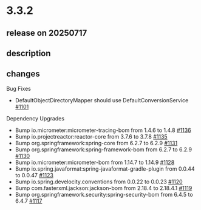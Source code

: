 # 3.3.2

## release on 20250717
## description
## changes
Bug Fixes

* DefaultObjectDirectoryMapper should use DefaultConversionService <a href="https://github.com/spring-projects/spring-ldap/issues/1101" data-hovercard-type="issue" data-hovercard-url="/spring-projects/spring-ldap/issues/1101/hovercard">#1101</a>

Dependency Upgrades

* Bump io.micrometer:micrometer-tracing-bom from 1.4.6 to 1.4.8 <a href="https://github.com/spring-projects/spring-ldap/pull/1136" data-hovercard-type="pull_request" data-hovercard-url="/spring-projects/spring-ldap/pull/1136/hovercard">#1136</a>
* Bump io.projectreactor:reactor-core from 3.7.6 to 3.7.8 <a href="https://github.com/spring-projects/spring-ldap/pull/1135" data-hovercard-type="pull_request" data-hovercard-url="/spring-projects/spring-ldap/pull/1135/hovercard">#1135</a>
* Bump org.springframework:spring-core from 6.2.7 to 6.2.9 <a href="https://github.com/spring-projects/spring-ldap/pull/1131" data-hovercard-type="pull_request" data-hovercard-url="/spring-projects/spring-ldap/pull/1131/hovercard">#1131</a>
* Bump org.springframework:spring-framework-bom from 6.2.7 to 6.2.9 <a href="https://github.com/spring-projects/spring-ldap/pull/1130" data-hovercard-type="pull_request" data-hovercard-url="/spring-projects/spring-ldap/pull/1130/hovercard">#1130</a>
* Bump io.micrometer:micrometer-bom from 1.14.7 to 1.14.9 <a href="https://github.com/spring-projects/spring-ldap/pull/1128" data-hovercard-type="pull_request" data-hovercard-url="/spring-projects/spring-ldap/pull/1128/hovercard">#1128</a>
* Bump io.spring.javaformat:spring-javaformat-gradle-plugin from 0.0.44 to 0.0.47 <a href="https://github.com/spring-projects/spring-ldap/pull/1123" data-hovercard-type="pull_request" data-hovercard-url="/spring-projects/spring-ldap/pull/1123/hovercard">#1123</a>
* Bump io.spring.develocity.conventions from 0.0.22 to 0.0.23 <a href="https://github.com/spring-projects/spring-ldap/pull/1120" data-hovercard-type="pull_request" data-hovercard-url="/spring-projects/spring-ldap/pull/1120/hovercard">#1120</a>
* Bump com.fasterxml.jackson:jackson-bom from 2.18.4 to 2.18.4.1 <a href="https://github.com/spring-projects/spring-ldap/pull/1119" data-hovercard-type="pull_request" data-hovercard-url="/spring-projects/spring-ldap/pull/1119/hovercard">#1119</a>
* Bump org.springframework.security:spring-security-bom from 6.4.5 to 6.4.7 <a href="https://github.com/spring-projects/spring-ldap/pull/1117" data-hovercard-type="pull_request" data-hovercard-url="/spring-projects/spring-ldap/pull/1117/hovercard">#1117</a>


